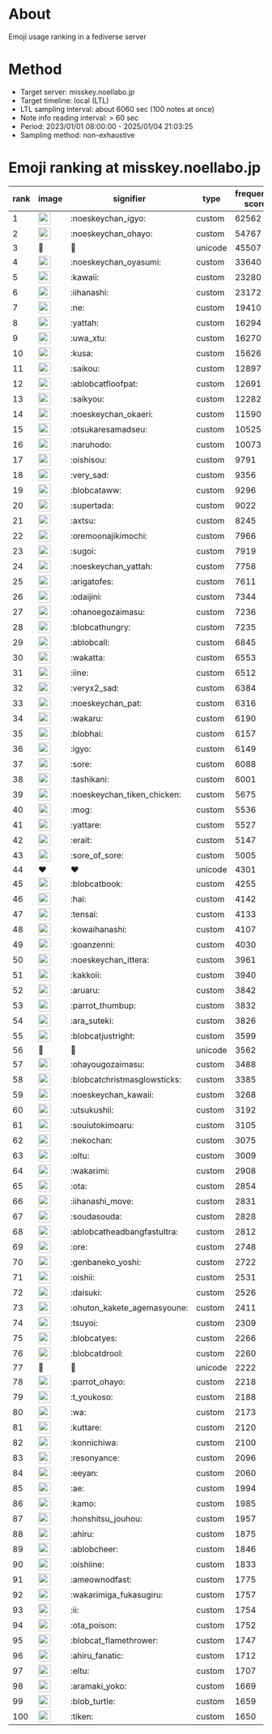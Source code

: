 # About
Emoji usage ranking in a fediverse server

# Method
- Target server: misskey.noellabo.jp
- Target timeline: local (LTL)
- LTL sampling interval: about 6060 sec (100 notes at once)
- Note info reading interval: > 60 sec
- Period: 2023/01/01 08:00:00 - 2025/01/04 21:03:25 
- Sampling method: non-exhaustive

# Emoji ranking at misskey.noellabo.jp

|rank|image|signifier|type|frequency score|
|----|----|----|----|----|
|1|<img height="24" src="https://misskey.noellabo.jp/emoji/noeskeychan_igyo.webp">|:noeskeychan_igyo:|custom|62562|
|2|<img height="24" src="https://misskey.noellabo.jp/emoji/noeskeychan_ohayo.webp">|:noeskeychan_ohayo:|custom|54767|
|3|🎉|🎉|unicode|45507|
|4|<img height="24" src="https://misskey.noellabo.jp/emoji/noeskeychan_oyasumi.webp">|:noeskeychan_oyasumi:|custom|33640|
|5|<img height="24" src="https://misskey.noellabo.jp/emoji/kawaii.webp">|:kawaii:|custom|23280|
|6|<img height="24" src="https://misskey.noellabo.jp/emoji/iihanashi.webp">|:iihanashi:|custom|23172|
|7|<img height="24" src="https://misskey.noellabo.jp/emoji/ne.webp">|:ne:|custom|19410|
|8|<img height="24" src="https://misskey.noellabo.jp/emoji/yattah.webp">|:yattah:|custom|16294|
|9|<img height="24" src="https://misskey.noellabo.jp/emoji/uwa_xtu.webp">|:uwa_xtu:|custom|16270|
|10|<img height="24" src="https://misskey.noellabo.jp/emoji/kusa.webp">|:kusa:|custom|15626|
|11|<img height="24" src="https://misskey.noellabo.jp/emoji/saikou.webp">|:saikou:|custom|12897|
|12|<img height="24" src="https://misskey.noellabo.jp/emoji/ablobcatfloofpat.webp">|:ablobcatfloofpat:|custom|12691|
|13|<img height="24" src="https://misskey.noellabo.jp/emoji/saikyou.webp">|:saikyou:|custom|12282|
|14|<img height="24" src="https://misskey.noellabo.jp/emoji/noeskeychan_okaeri.webp">|:noeskeychan_okaeri:|custom|11590|
|15|<img height="24" src="https://misskey.noellabo.jp/emoji/otsukaresamadseu.webp">|:otsukaresamadseu:|custom|10525|
|16|<img height="24" src="https://misskey.noellabo.jp/emoji/naruhodo.webp">|:naruhodo:|custom|10073|
|17|<img height="24" src="https://misskey.noellabo.jp/emoji/oishisou.webp">|:oishisou:|custom|9791|
|18|<img height="24" src="https://misskey.noellabo.jp/emoji/very_sad.webp">|:very_sad:|custom|9356|
|19|<img height="24" src="https://misskey.noellabo.jp/emoji/blobcataww.webp">|:blobcataww:|custom|9296|
|20|<img height="24" src="https://misskey.noellabo.jp/emoji/supertada.webp">|:supertada:|custom|9022|
|21|<img height="24" src="https://misskey.noellabo.jp/emoji/axtsu.webp">|:axtsu:|custom|8245|
|22|<img height="24" src="https://misskey.noellabo.jp/emoji/oremoonajikimochi.webp">|:oremoonajikimochi:|custom|7966|
|23|<img height="24" src="https://misskey.noellabo.jp/emoji/sugoi.webp">|:sugoi:|custom|7919|
|24|<img height="24" src="https://misskey.noellabo.jp/emoji/noeskeychan_yattah.webp">|:noeskeychan_yattah:|custom|7758|
|25|<img height="24" src="https://misskey.noellabo.jp/emoji/arigatofes.webp">|:arigatofes:|custom|7611|
|26|<img height="24" src="https://misskey.noellabo.jp/emoji/odaijini.webp">|:odaijini:|custom|7344|
|27|<img height="24" src="https://misskey.noellabo.jp/emoji/ohanoegozaimasu.webp">|:ohanoegozaimasu:|custom|7236|
|28|<img height="24" src="https://misskey.noellabo.jp/emoji/blobcathungry.webp">|:blobcathungry:|custom|7235|
|29|<img height="24" src="https://misskey.noellabo.jp/emoji/ablobcall.webp">|:ablobcall:|custom|6845|
|30|<img height="24" src="https://misskey.noellabo.jp/emoji/wakatta.webp">|:wakatta:|custom|6553|
|31|<img height="24" src="https://misskey.noellabo.jp/emoji/iine.webp">|:iine:|custom|6512|
|32|<img height="24" src="https://misskey.noellabo.jp/emoji/veryx2_sad.webp">|:veryx2_sad:|custom|6384|
|33|<img height="24" src="https://misskey.noellabo.jp/emoji/noeskeychan_pat.webp">|:noeskeychan_pat:|custom|6316|
|34|<img height="24" src="https://misskey.noellabo.jp/emoji/wakaru.webp">|:wakaru:|custom|6190|
|35|<img height="24" src="https://misskey.noellabo.jp/emoji/blobhai.webp">|:blobhai:|custom|6157|
|36|<img height="24" src="https://misskey.noellabo.jp/emoji/igyo.webp">|:igyo:|custom|6149|
|37|<img height="24" src="https://misskey.noellabo.jp/emoji/sore.webp">|:sore:|custom|6088|
|38|<img height="24" src="https://misskey.noellabo.jp/emoji/tashikani.webp">|:tashikani:|custom|6001|
|39|<img height="24" src="https://misskey.noellabo.jp/emoji/noeskeychan_tiken_chicken.webp">|:noeskeychan_tiken_chicken:|custom|5675|
|40|<img height="24" src="https://misskey.noellabo.jp/emoji/mog.webp">|:mog:|custom|5536|
|41|<img height="24" src="https://misskey.noellabo.jp/emoji/yattare.webp">|:yattare:|custom|5527|
|42|<img height="24" src="https://misskey.noellabo.jp/emoji/erait.webp">|:erait:|custom|5147|
|43|<img height="24" src="https://misskey.noellabo.jp/emoji/sore_of_sore.webp">|:sore_of_sore:|custom|5005|
|44|❤|❤|unicode|4301|
|45|<img height="24" src="https://misskey.noellabo.jp/emoji/blobcatbook.webp">|:blobcatbook:|custom|4255|
|46|<img height="24" src="https://misskey.noellabo.jp/emoji/hai.webp">|:hai:|custom|4142|
|47|<img height="24" src="https://misskey.noellabo.jp/emoji/tensai.webp">|:tensai:|custom|4133|
|48|<img height="24" src="https://misskey.noellabo.jp/emoji/kowaihanashi.webp">|:kowaihanashi:|custom|4107|
|49|<img height="24" src="https://misskey.noellabo.jp/emoji/goanzenni.webp">|:goanzenni:|custom|4030|
|50|<img height="24" src="https://misskey.noellabo.jp/emoji/noeskeychan_ittera.webp">|:noeskeychan_ittera:|custom|3961|
|51|<img height="24" src="https://misskey.noellabo.jp/emoji/kakkoii.webp">|:kakkoii:|custom|3940|
|52|<img height="24" src="https://misskey.noellabo.jp/emoji/aruaru.webp">|:aruaru:|custom|3842|
|53|<img height="24" src="https://misskey.noellabo.jp/emoji/parrot_thumbup.webp">|:parrot_thumbup:|custom|3832|
|54|<img height="24" src="https://misskey.noellabo.jp/emoji/ara_suteki.webp">|:ara_suteki:|custom|3826|
|55|<img height="24" src="https://misskey.noellabo.jp/emoji/blobcatjustright.webp">|:blobcatjustright:|custom|3599|
|56|🍗|🍗|unicode|3562|
|57|<img height="24" src="https://misskey.noellabo.jp/emoji/ohayougozaimasu.webp">|:ohayougozaimasu:|custom|3488|
|58|<img height="24" src="https://misskey.noellabo.jp/emoji/blobcatchristmasglowsticks.webp">|:blobcatchristmasglowsticks:|custom|3385|
|59|<img height="24" src="https://misskey.noellabo.jp/emoji/noeskeychan_kawaii.webp">|:noeskeychan_kawaii:|custom|3268|
|60|<img height="24" src="https://misskey.noellabo.jp/emoji/utsukushii.webp">|:utsukushii:|custom|3192|
|61|<img height="24" src="https://misskey.noellabo.jp/emoji/souiutokimoaru.webp">|:souiutokimoaru:|custom|3105|
|62|<img height="24" src="https://misskey.noellabo.jp/emoji/nekochan.webp">|:nekochan:|custom|3075|
|63|<img height="24" src="https://misskey.noellabo.jp/emoji/oltu.webp">|:oltu:|custom|3009|
|64|<img height="24" src="https://misskey.noellabo.jp/emoji/wakarimi.webp">|:wakarimi:|custom|2908|
|65|<img height="24" src="https://misskey.noellabo.jp/emoji/ota.webp">|:ota:|custom|2854|
|66|<img height="24" src="https://misskey.noellabo.jp/emoji/iihanashi_move.webp">|:iihanashi_move:|custom|2831|
|67|<img height="24" src="https://misskey.noellabo.jp/emoji/soudasouda.webp">|:soudasouda:|custom|2828|
|68|<img height="24" src="https://misskey.noellabo.jp/emoji/ablobcatheadbangfastultra.webp">|:ablobcatheadbangfastultra:|custom|2812|
|69|<img height="24" src="https://misskey.noellabo.jp/emoji/ore.webp">|:ore:|custom|2748|
|70|<img height="24" src="https://misskey.noellabo.jp/emoji/genbaneko_yoshi.webp">|:genbaneko_yoshi:|custom|2722|
|71|<img height="24" src="https://misskey.noellabo.jp/emoji/oishii.webp">|:oishii:|custom|2531|
|72|<img height="24" src="https://misskey.noellabo.jp/emoji/daisuki.webp">|:daisuki:|custom|2526|
|73|<img height="24" src="https://misskey.noellabo.jp/emoji/ohuton_kakete_agemasyoune.webp">|:ohuton_kakete_agemasyoune:|custom|2411|
|74|<img height="24" src="https://misskey.noellabo.jp/emoji/tsuyoi.webp">|:tsuyoi:|custom|2309|
|75|<img height="24" src="https://misskey.noellabo.jp/emoji/blobcatyes.webp">|:blobcatyes:|custom|2266|
|76|<img height="24" src="https://misskey.noellabo.jp/emoji/blobcatdrool.webp">|:blobcatdrool:|custom|2260|
|77|👀|👀|unicode|2222|
|78|<img height="24" src="https://misskey.noellabo.jp/emoji/parrot_ohayo.webp">|:parrot_ohayo:|custom|2218|
|79|<img height="24" src="https://misskey.noellabo.jp/emoji/t_youkoso.webp">|:t_youkoso:|custom|2188|
|80|<img height="24" src="https://misskey.noellabo.jp/emoji/wa.webp">|:wa:|custom|2173|
|81|<img height="24" src="https://misskey.noellabo.jp/emoji/kuttare.webp">|:kuttare:|custom|2120|
|82|<img height="24" src="https://misskey.noellabo.jp/emoji/konnichiwa.webp">|:konnichiwa:|custom|2100|
|83|<img height="24" src="https://misskey.noellabo.jp/emoji/resonyance.webp">|:resonyance:|custom|2096|
|84|<img height="24" src="https://misskey.noellabo.jp/emoji/eeyan.webp">|:eeyan:|custom|2060|
|85|<img height="24" src="https://misskey.noellabo.jp/emoji/ae.webp">|:ae:|custom|1994|
|86|<img height="24" src="https://misskey.noellabo.jp/emoji/kamo.webp">|:kamo:|custom|1985|
|87|<img height="24" src="https://misskey.noellabo.jp/emoji/honshitsu_jouhou.webp">|:honshitsu_jouhou:|custom|1957|
|88|<img height="24" src="https://misskey.noellabo.jp/emoji/ahiru.webp">|:ahiru:|custom|1875|
|89|<img height="24" src="https://misskey.noellabo.jp/emoji/ablobcheer.webp">|:ablobcheer:|custom|1846|
|90|<img height="24" src="https://misskey.noellabo.jp/emoji/oishiine.webp">|:oishiine:|custom|1833|
|91|<img height="24" src="https://misskey.noellabo.jp/emoji/ameownodfast.webp">|:ameownodfast:|custom|1775|
|92|<img height="24" src="https://misskey.noellabo.jp/emoji/wakarimiga_fukasugiru.webp">|:wakarimiga_fukasugiru:|custom|1757|
|93|<img height="24" src="https://misskey.noellabo.jp/emoji/ii.webp">|:ii:|custom|1754|
|94|<img height="24" src="https://misskey.noellabo.jp/emoji/ota_poison.webp">|:ota_poison:|custom|1752|
|95|<img height="24" src="https://misskey.noellabo.jp/emoji/blobcat_flamethrower.webp">|:blobcat_flamethrower:|custom|1747|
|96|<img height="24" src="https://misskey.noellabo.jp/emoji/ahiru_fanatic.webp">|:ahiru_fanatic:|custom|1712|
|97|<img height="24" src="https://misskey.noellabo.jp/emoji/eltu.webp">|:eltu:|custom|1707|
|98|<img height="24" src="https://misskey.noellabo.jp/emoji/aramaki_yoko.webp">|:aramaki_yoko:|custom|1669|
|99|<img height="24" src="https://misskey.noellabo.jp/emoji/blob_turtle.webp">|:blob_turtle:|custom|1659|
|100|<img height="24" src="https://misskey.noellabo.jp/emoji/tiken.webp">|:tiken:|custom|1650|
